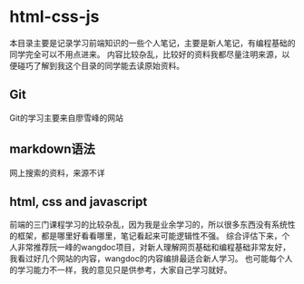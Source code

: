 # html-css-js
本目录主要是记录学习前端知识的一些个人笔记，主要是新人笔记，有编程基础的同学完全可以不用点进来。
内容比较杂乱，比较好的资料我都尽量注明来源，以便碰巧了解到我这个目录的同学能去读原始资料。

## Git
Git的学习主要来自廖雪峰的网站

## markdown语法
网上搜索的资料，来源不详

## html, css and javascript
前端的三门课程学习的比较杂乱，因为我是业余学习的，所以很多东西没有系统性的框架，都是哪里好看看哪里，笔记看起来可能逻辑性不强。
综合评估下来，个人非常推荐阮一峰的wangdoc项目，对新人理解网页基础和编程基础非常友好，我看过好几个网站的内容，wangdoc的内容编排最适合新人学习。
也可能每个人的学习能力不一样，我的意见只是供参考，大家自己学习就好。